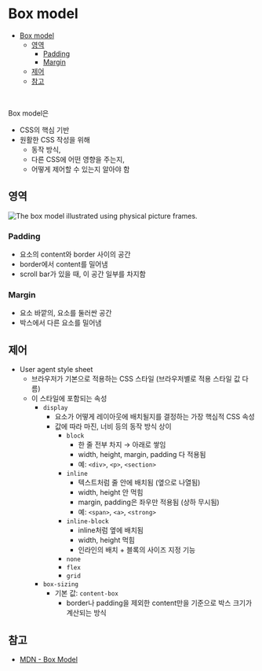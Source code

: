 # Box model

- [Box model](#box-model)
  - [영역](#영역)
    - [Padding](#padding)
    - [Margin](#margin)
  - [제어](#제어)
  - [참고](#참고)

<br>

Box model은

- CSS의 핵심 기반
- 원활한 CSS 작성을 위해
  - 동작 방식,
  - 다른 CSS에 어떤 영향을 주는지,
  - 어떻게 제어할 수 있는지 알아야 함

## 영역

<img alt="The box model illustrated using physical picture frames." src="https://web.dev/static/learn/css/box-model/image/three-photo-frames-610a106217f8d_1440.jpg">

### Padding

- 요소의 content와 border 사이의 공간
- border에서 content를 밀어냄
- scroll bar가 있을 때, 이 공간 일부를 차지함

### Margin

- 요소 바깥의, 요소를 둘러싼 공간
- 박스에서 다른 요소를 밀어냄

## 제어

- User agent style sheet
  - 브라우저가 기본으로 적용하는 CSS 스타일 (브라우저별로 적용 스타일 값 다름)
  - 이 스타일에 포함되는 속성
    - `display`
      - 요소가 어떻게 레이아웃에 배치될지를 결정하는 가장 핵심적 CSS 속성
      - 값에 따라 마진, 너비 등의 동작 방식 상이
        - `block`
          - 한 줄 전부 차지 → 아래로 쌓임
          - width, height, margin, padding 다 적용됨
          - 예: `<div>`, `<p>`, `<section>`
        - `inline`
          - 텍스트처럼 줄 안에 배치됨 (옆으로 나열됨)
          - width, height 안 먹힘
          - margin, padding은 좌우만 적용됨 (상하 무시됨)
          - 예: `<span>`, `<a>`, `<strong>`
        - `inline-block`
          - inline처럼 옆에 배치됨
          - width, height 먹힘
          - 인라인의 배치 + 블록의 사이즈 지정 기능
        - `none`
        - `flex`
        - `grid`
    - `box-sizing`
      - 기본 값: `content-box`
        - border나 padding을 제외한 content만을 기준으로 박스 크기가 계산되는 방식

## 참고

- [MDN - Box Model](https://web.dev/learn/css/box-model)
